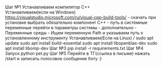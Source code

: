Шаг №1
Устанавливаем компилятор C++  
Устанавливаем(если на Windows) https://visualstudio.microsoft.com/ru/visual-cpp-build-tools/ - скачать при установке выбрать обязательно компонент C++ - путь в системные переменные перейти в параметры системы - дополнительно - Переменные среды - Ищем переменную Path и указываем путь к установленному инструменту
Устанавливаем(Если на Linux) /
sudo apt update
sudo apt install build-essential
sudo apt install libopenblas-dev
sudo apt install libomp-dev
Шаг №3
pip install -r requirements.txt
Шаг №4
Запуск python pet.py
Шаг №5
Перейти в ТГ(ссылка в письме) нажать /start и записать голосовое сообщение боту :)
